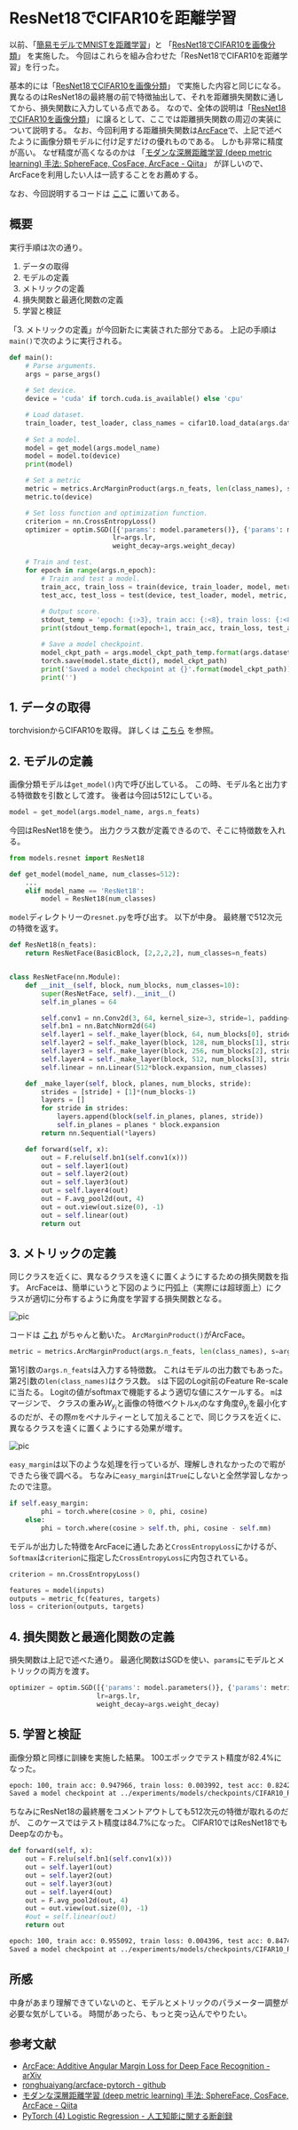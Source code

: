 

# ResNet18でCIFAR10を距離学習

以前、「[簡易モデルでMNISTを距離学習](http://testpy.hatenablog.com/entry/2020/01/12/171347)」と
「[ResNet18でCIFAR10を画像分類](http://testpy.hatenablog.com/entry/2020/01/04/225231)」
を実施した。
今回はこれらを組み合わせた「ResNet18でCIFAR10を距離学習」を行った。

基本的には「[ResNet18でCIFAR10を画像分類](http://testpy.hatenablog.com/entry/2020/01/04/225231)」
で実施した内容と同じになる。
異なるのはResNet18の最終層の前で特徴抽出して、それを距離損失関数に通してから、損失関数に入力している点である。
なので、全体の説明は「[ResNet18でCIFAR10を画像分類](http://testpy.hatenablog.com/entry/2020/01/04/225231)」
に譲るとして、ここでは距離損失関数の周辺の実装について説明する。
なお、今回利用する距離損失関数は[ArcFace](https://arxiv.org/abs/1801.07698)で、上記で述べたように画像分類モデルに付け足すだけの優れものである。
しかも非常に精度が高い。
なぜ精度が高くなるのかは
「[モダンな深層距離学習 (deep metric learning) 手法: SphereFace, CosFace, ArcFace - Qiita](https://qiita.com/yu4u/items/078054dfb5592cbb80cc)」
が詳しいので、ArcFaceを利用したい人は一読することをお薦めする。

なお、今回説明するコードは
[ここ](https://github.com/iShoto/testpy/tree/master/codes/20200113_pytorch_cifar10_arcface)
に置いてある。


## 概要

実行手順は次の通り。

1. データの取得
2. モデルの定義
3. メトリックの定義
4. 損失関数と最適化関数の定義
5. 学習と検証

「3. メトリックの定義」が今回新たに実装された部分である。
上記の手順は`main()`で次のように実行される。

```python
def main():
	# Parse arguments.
	args = parse_args()
	
	# Set device.
	device = 'cuda' if torch.cuda.is_available() else 'cpu'

	# Load dataset.
	train_loader, test_loader, class_names = cifar10.load_data(args.data_dir)
	
	# Set a model.
	model = get_model(args.model_name)
	model = model.to(device)
	print(model)

	# Set a metric
	metric = metrics.ArcMarginProduct(args.n_feats, len(class_names), s=args.norm, m=args.margin, easy_margin=args.easy_margin)
	metric.to(device)

	# Set loss function and optimization function.
	criterion = nn.CrossEntropyLoss()
	optimizer = optim.SGD([{'params': model.parameters()}, {'params': metric.parameters()}],
						  lr=args.lr, 
						  weight_decay=args.weight_decay)

	# Train and test.
	for epoch in range(args.n_epoch):
		# Train and test a model.
		train_acc, train_loss = train(device, train_loader, model, metric, criterion, optimizer)
		test_acc, test_loss = test(device, test_loader, model, metric, criterion)
		
		# Output score.
		stdout_temp = 'epoch: {:>3}, train acc: {:<8}, train loss: {:<8}, test acc: {:<8}, test loss: {:<8}'
		print(stdout_temp.format(epoch+1, train_acc, train_loss, test_acc, test_loss))

		# Save a model checkpoint.
		model_ckpt_path = args.model_ckpt_path_temp.format(args.dataset_name, args.model_name, epoch+1)
		torch.save(model.state_dict(), model_ckpt_path)
		print('Saved a model checkpoint at {}'.format(model_ckpt_path))
		print('')
```


## 1. データの取得

torchvisionからCIFAR10を取得。
詳しくは
[こちら](https://github.com/iShoto/testpy/blob/master/codes/20200113_pytorch_cifar10_arcface/src/datasets/cifar10.py)
を参照。


## 2. モデルの定義

画像分類モデルは`get_model()`内で呼び出している。
この時、モデル名と出力する特徴数を引数として渡す。
後者は今回は512にしている。


```python
model = get_model(args.model_name, args.n_feats)
```

今回はResNet18を使う。
出力クラス数が定義できるので、そこに特徴数を入れる。

```python
from models.resnet import ResNet18

def get_model(model_name, num_classes=512):
	...
	elif model_name == 'ResNet18':
		model = ResNet18(num_classes)
```

`model`ディレクトリーの`resnet.py`を呼び出す。
以下が中身。
最終層で512次元の特徴を返す。

```python
def ResNet18(n_feats):
	return ResNetFace(BasicBlock, [2,2,2,2], num_classes=n_feats)


class ResNetFace(nn.Module):
	def __init__(self, block, num_blocks, num_classes=10):
		super(ResNetFace, self).__init__()
		self.in_planes = 64

		self.conv1 = nn.Conv2d(3, 64, kernel_size=3, stride=1, padding=1, bias=False)
		self.bn1 = nn.BatchNorm2d(64)
		self.layer1 = self._make_layer(block, 64, num_blocks[0], stride=1)
		self.layer2 = self._make_layer(block, 128, num_blocks[1], stride=2)
		self.layer3 = self._make_layer(block, 256, num_blocks[2], stride=2)
		self.layer4 = self._make_layer(block, 512, num_blocks[3], stride=2)
		self.linear = nn.Linear(512*block.expansion, num_classes)

	def _make_layer(self, block, planes, num_blocks, stride):
		strides = [stride] + [1]*(num_blocks-1)
		layers = []
		for stride in strides:
			layers.append(block(self.in_planes, planes, stride))
			self.in_planes = planes * block.expansion
		return nn.Sequential(*layers)

	def forward(self, x):
		out = F.relu(self.bn1(self.conv1(x)))
		out = self.layer1(out)
		out = self.layer2(out)
		out = self.layer3(out)
		out = self.layer4(out)
		out = F.avg_pool2d(out, 4)
		out = out.view(out.size(0), -1)
		out = self.linear(out)
		return out
```


## 3. メトリックの定義

同じクラスを近くに、異なるクラスを遠くに置くようにするための損失関数を指す。
ArcFaceは、簡単にいうと下図のように円弧上（実際には超球面上）にクラスが適切に分布するように角度を学習する損失関数となる。

![pic](./images/arcface_fig3.PNG)

コードは
[これ](https://github.com/ronghuaiyang/arcface-pytorch/blob/master/models/metrics.py)
がちゃんと動いた。
`ArcMarginProduct()`がArcFace。

```python
metric = metrics.ArcMarginProduct(args.n_feats, len(class_names), s=args.norm, m=args.margin, easy_margin=args.easy_margin)
```

第1引数の`args.n_feats`は入力する特徴数。
これはモデルの出力数でもあった。
第2引数の`len(class_names)`はクラス数。
`s`は下図のLogit前のFeature Re-scaleに当たる。
Logitの値がsoftmaxで機能するよう適切な値にスケールする。
`m`はマージンで、
クラスの重み$W_{y_i}$と画像の特徴ベクトル$x_i$のなす角度$\theta_{y_i}$を最小化するのだが、その際$m$をペナルティーとして加えることで、同じクラスを近くに、異なるクラスを遠くに置くようにする効果が増す。

![pic](./images/arcface_fig2.PNG)

`easy_margin`は以下のような処理を行っているが、理解しきれなかったので暇ができたら後で調べる。
ちなみに`easy_margin`は`True`にしないと全然学習しなかったので注意。

```python
if self.easy_margin:
		phi = torch.where(cosine > 0, phi, cosine)
	else:
		phi = torch.where(cosine > self.th, phi, cosine - self.mm)
```

モデルが出力した特徴をArcFaceに通したあと`CrossEntropyLoss`にかけるが、
`Softmax`は`criterion`に指定した`CrossEntropyLoss`に内包されている。

```python
criterion = nn.CrossEntropyLoss()
```

```python
features = model(inputs)
outputs = metric_fc(features, targets)
loss = criterion(outputs, targets)
```


## 4. 損失関数と最適化関数の定義

損失関数は上記で述べた通り。
最適化関数はSGDを使い、`params`にモデルとメトリックの両方を渡す。

```python
optimizer = optim.SGD([{'params': model.parameters()}, {'params': metric.parameters()}],
					  lr=args.lr, 
					  weight_decay=args.weight_decay)
```

## 5. 学習と検証

画像分類と同様に訓練を実施した結果。
100エポックでテスト精度が82.4%になった。

```bash
epoch: 100, train acc: 0.947966, train loss: 0.003992, test acc: 0.824237, test loss: 0.027159
Saved a model checkpoint at ../experiments/models/checkpoints/CIFAR10_ResNetFace18_epoch=100.pth
```

ちなみにResNet18の最終層をコメントアウトしても512次元の特徴が取れるのだが、
このケースではテスト精度は84.7%になった。
CIFAR10ではResNet18でもDeepなのかも。

```python
def forward(self, x):
	out = F.relu(self.bn1(self.conv1(x)))
	out = self.layer1(out)
	out = self.layer2(out)
	out = self.layer3(out)
	out = self.layer4(out)
	out = F.avg_pool2d(out, 4)
	out = out.view(out.size(0), -1)
	#out = self.linear(out)
	return out
```

```bash
epoch: 100, train acc: 0.955092, train loss: 0.004396, test acc: 0.847445, test loss: 0.028565
Saved a model checkpoint at ../experiments/models/checkpoints/CIFAR10_ResNetFace18_epoch=100.pth
```


## 所感
中身があまり理解できていないのと、モデルとメトリックのパラメーター調整が必要な気がしている。
時間があったら、もっと突っ込んでやりたい。


## 参考文献
- [ArcFace: Additive Angular Margin Loss for Deep Face Recognition - arXiv](https://arxiv.org/abs/1801.07698)
- [ronghuaiyang/arcface-pytorch - github](https://github.com/ronghuaiyang/arcface-pytorch)
- [モダンな深層距離学習 (deep metric learning) 手法: SphereFace, CosFace, ArcFace - Qiita](https://qiita.com/yu4u/items/078054dfb5592cbb80cc)
- [PyTorch (4) Logistic Regression - 人工知能に関する断創録](http://aidiary.hatenablog.com/entry/20180203/1517629555)


